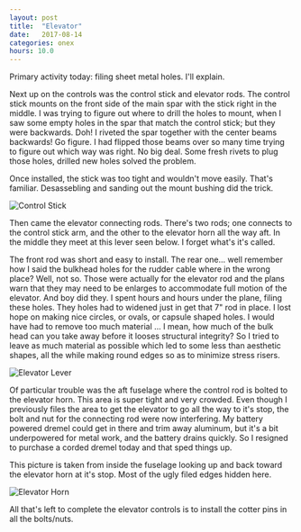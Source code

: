 ```yaml
---
layout: post
title:  "Elevator"
date:   2017-08-14 
categories: onex
hours: 10.0 
---
```


Primary activity today: filing sheet metal holes.  I'll explain.  
  
Next up on the controls was the control stick and elevator rods.  The control stick mounts on the front side of the main spar with the stick right in the middle.  I was trying to figure out where to drill the holes to mount, when I saw some empty holes in the spar that match the control stick; but they were backwards.  Doh!  I riveted the spar together with the center beams backwards! Go figure.  I had flipped those beams over so many time trying to figure out which way was right.  No big deal.  Some fresh rivets to plug those holes, drilled new holes solved the problem.

Once installed, the stick was too tight and wouldn't move easily.  That's familiar.  Desassebling and sanding out the mount bushing did the trick.

![Control Stick](/onex/img/2017-08-14/1.jpg)

Then came the elevator connecting rods.  There's two rods; one connects to the control stick arm, and the other to the elevator horn all the way aft.  In the middle they meet at this lever seen below.  I forget what's it's called.
  
The front rod was short and easy to install.  The rear one... well remember how I said the bulkhead holes for the rudder cable where in the wrong place?  Well, not so.  Those were actually for the elevator rod and the plans warn that they may need to be enlarges to accommodate full motion of the elevator.  And boy did they.  I spent hours and hours under the plane, filing these holes. They holes had to widened just in get that 7" rod in place.  I lost hope on making nice circles, or ovals, or capsule shaped holes.  I would have had to remove too much material ... I mean, how much of the bulk head can you take away before it looses structural integrity?  So I tried to leave as much material as possible which led to some less than aesthetic shapes, all the while making round edges so as to minimize stress risers.

![Elevator Lever](/onex/img/2017-08-14/2.jpg)


Of particular trouble was the aft fuselage where the control rod is bolted to the elevator horn.  This area is super tight and very crowded.  Even though I previously files the area to get the elevator to go all the way to it's stop, the bolt and nut for the connecting rod were now interfering.  My battery powered dremel could get in there and trim away aluminum, but it's a bit underpowered for metal work, and the battery drains quickly.  So I resigned to purchase a corded dremel today and that sped things up. 

This picture is taken from inside the fuselage looking up and back toward the elevator horn at it's stop.  Most of the ugly filed edges hidden here.

![Elevator Horn](/onex/img/2017-08-14/3.jpg)

All that's left to complete the elevator controls is to install the cotter pins in all the bolts/nuts.


